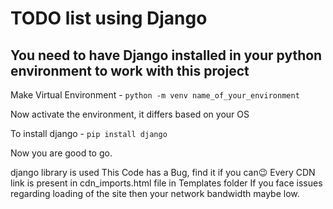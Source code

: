 # TODO list using Django

## You need to have Django installed in your python environment to work with this project

Make Virtual Environment - `python -m venv name_of_your_environment`

Now activate the environment, it differs based on your OS

To install django - `pip install django`

Now you are good to go.

django library is used
This Code has a Bug, find it if you can😉
Every CDN link is present in cdn_imports.html file in Templates folder
If you face issues regarding loading of the site then your network bandwidth maybe low.
